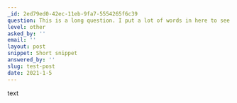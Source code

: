 ```yaml
---
_id: 2ed79ed0-42ec-11eb-9fa7-5554265f6c39
question: This is a long question. I put a lot of words in here to see what would happen on 
level: other
asked_by: ''
email: ''
layout: post
snippet: Short snippet 
answered_by: ''
slug: test-post
date: 2021-1-5
---
```

text

 
 